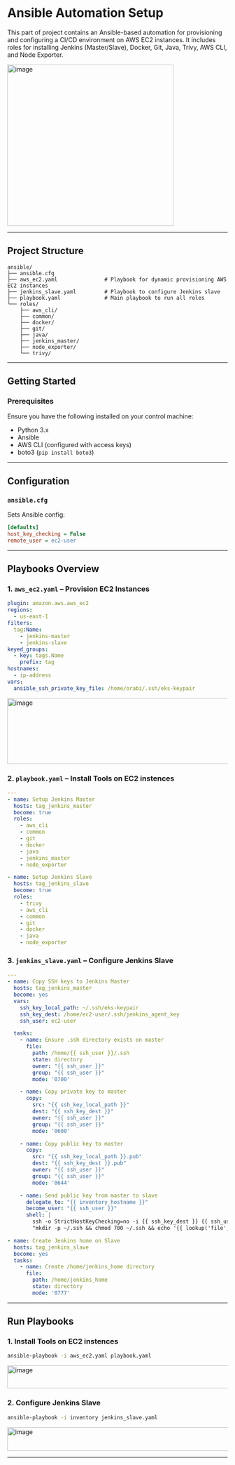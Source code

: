 #  Ansible Automation Setup

This part of project contains an Ansible-based automation for provisioning and configuring a CI/CD environment on AWS EC2 instances. It includes roles for installing Jenkins (Master/Slave), Docker, Git, Java, Trivy, AWS CLI, and Node Exporter.

<img width="380" height="368" alt="image" src="https://github.com/user-attachments/assets/2cb505a5-e499-4f2f-a3aa-a187540564c5" />

---

## Project Structure

```
ansible/
├── ansible.cfg
├── aws_ec2.yaml               # Playbook for dynamic provisioning AWS EC2 instances
├── jenkins_slave.yaml         # Playbook to configure Jenkins slave
├── playbook.yaml              # Main playbook to run all roles
└── roles/
    ├── aws_cli/
    ├── common/
    ├── docker/
    ├── git/
    ├── java/
    ├── jenkins_master/
    ├── node_exporter/
    └── trivy/
```

---

## Getting Started

### Prerequisites

Ensure you have the following installed on your control machine:

- Python 3.x
- Ansible
- AWS CLI (configured with access keys)
- boto3 (`pip install boto3`)

---
## Configuration

### `ansible.cfg`

Sets Ansible config:

```ini
[defaults]
host_key_checking = False
remote_user = ec2-user
```

---

## Playbooks Overview

### 1. `aws_ec2.yaml` – Provision EC2 Instances

```yaml
plugin: amazon.aws.aws_ec2
regions:
  - us-east-1
filters:
  tag:Name:
    - jenkins-master
    - jenkins-slave
keyed_groups:
  - key: tags.Name
    prefix: tag
hostnames:
  - ip-address
vars:
  ansible_ssh_private_key_file: /home/orabi/.ssh/eks-keypair
```
<img width="946" height="150" alt="image" src="https://github.com/user-attachments/assets/9dc031ac-01bc-40f7-8e30-e086cb33943a" />

### 2. `playbook.yaml` – Install Tools on EC2 instences

```yaml
---
- name: Setup Jenkins Master
  hosts: tag_jenkins_master
  become: true
  roles:
    - aws_cli
    - common
    - git
    - docker
    - java
    - jenkins_master
    - node_exporter

- name: Setup Jenkins Slave
  hosts: tag_jenkins_slave
  become: true
  roles:
    - trivy
    - aws_cli
    - common
    - git
    - docker
    - java
    - node_exporter

```

### 3. `jenkins_slave.yaml` – Configure Jenkins Slave

```yaml
---
- name: Copy SSH keys to Jenkins Master
  hosts: tag_jenkins_master
  become: yes
  vars:
    ssh_key_local_path: ~/.ssh/eks-keypair
    ssh_key_dest: /home/ec2-user/.ssh/jenkins_agent_key
    ssh_user: ec2-user

  tasks:
    - name: Ensure .ssh directory exists on master
      file:
        path: /home/{{ ssh_user }}/.ssh
        state: directory
        owner: "{{ ssh_user }}"
        group: "{{ ssh_user }}"
        mode: '0700'

    - name: Copy private key to master
      copy:
        src: "{{ ssh_key_local_path }}"
        dest: "{{ ssh_key_dest }}"
        owner: "{{ ssh_user }}"
        group: "{{ ssh_user }}"
        mode: '0600'

    - name: Copy public key to master
      copy:
        src: "{{ ssh_key_local_path }}.pub"
        dest: "{{ ssh_key_dest }}.pub"
        owner: "{{ ssh_user }}"
        group: "{{ ssh_user }}"
        mode: '0644'

    - name: Send public key from master to slave
      delegate_to: "{{ inventory_hostname }}"
      become_user: "{{ ssh_user }}"
      shell: |
        ssh -o StrictHostKeyChecking=no -i {{ ssh_key_dest }} {{ ssh_user }}@{{ groups['tag_jenkins_slave'][0] }} \
        "mkdir -p ~/.ssh && chmod 700 ~/.ssh && echo '{{ lookup('file', ssh_key_local_path + '.pub') }}' >> ~/.ssh/authorized_keys && chmod 600 ~/.ssh/authorized_keys"

- name: Create Jenkins home on Slave
  hosts: tag_jenkins_slave
  become: yes
  tasks:
    - name: Create /home/jenkins_home directory
      file:
        path: /home/jenkins_home
        state: directory
        mode: '0777'

```

---

## Run Playbooks

### 1. Install Tools on EC2 instences

```bash
ansible-playbook -i aws_ec2.yaml playbook.yaml
```
<img width="949" height="52" alt="image" src="https://github.com/user-attachments/assets/eb6996a6-4352-450e-951c-528da8340f59" />

### 2. Configure Jenkins Slave

```bash
ansible-playbook -i inventory jenkins_slave.yaml
```
<img width="952" height="54" alt="image" src="https://github.com/user-attachments/assets/2ab97398-1e74-4cb2-afb5-f03f14f630ec" />

---


